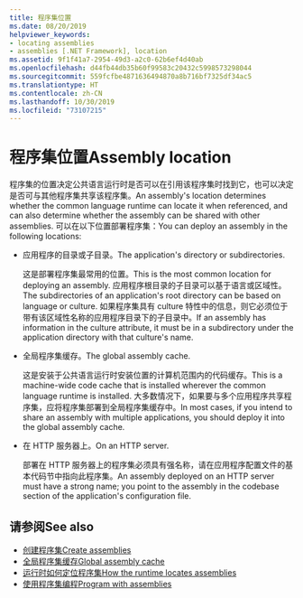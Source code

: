 ```yaml
---
title: 程序集位置
ms.date: 08/20/2019
helpviewer_keywords:
- locating assemblies
- assemblies [.NET Framework], location
ms.assetid: 9f1f41a7-2954-49d3-a2c0-62b6ef4d40ab
ms.openlocfilehash: d44fb44db35b60f99583c20432c5998573298044
ms.sourcegitcommit: 559fcfbe4871636494870a8b716bf7325df34ac5
ms.translationtype: HT
ms.contentlocale: zh-CN
ms.lasthandoff: 10/30/2019
ms.locfileid: "73107215"
---
```

# <a name="assembly-location"></a><span data-ttu-id="bfe58-102">程序集位置</span><span class="sxs-lookup"><span data-stu-id="bfe58-102">Assembly location</span></span>
<span data-ttu-id="bfe58-103">程序集的位置决定公共语言运行时是否可以在引用该程序集时找到它，也可以决定是否可与其他程序集共享该程序集。</span><span class="sxs-lookup"><span data-stu-id="bfe58-103">An assembly's location determines whether the common language runtime can locate it when referenced, and can also determine whether the assembly can be shared with other assemblies.</span></span> <span data-ttu-id="bfe58-104">可以在以下位置部署程序集：</span><span class="sxs-lookup"><span data-stu-id="bfe58-104">You can deploy an assembly in the following locations:</span></span>  
  
- <span data-ttu-id="bfe58-105">应用程序的目录或子目录。</span><span class="sxs-lookup"><span data-stu-id="bfe58-105">The application's directory or subdirectories.</span></span>  
  
     <span data-ttu-id="bfe58-106">这是部署程序集最常用的位置。</span><span class="sxs-lookup"><span data-stu-id="bfe58-106">This is the most common location for deploying an assembly.</span></span> <span data-ttu-id="bfe58-107">应用程序根目录的子目录可以基于语言或区域性。</span><span class="sxs-lookup"><span data-stu-id="bfe58-107">The subdirectories of an application's root directory can be based on language or culture.</span></span> <span data-ttu-id="bfe58-108">如果程序集具有 culture 特性中的信息，则它必须位于带有该区域性名称的应用程序目录下的子目录中。</span><span class="sxs-lookup"><span data-stu-id="bfe58-108">If an assembly has information in the culture attribute, it must be in a subdirectory under the application directory with that culture's name.</span></span>  
  
- <span data-ttu-id="bfe58-109">全局程序集缓存。</span><span class="sxs-lookup"><span data-stu-id="bfe58-109">The global assembly cache.</span></span>  
  
     <span data-ttu-id="bfe58-110">这是安装于公共语言运行时安装位置的计算机范围内的代码缓存。</span><span class="sxs-lookup"><span data-stu-id="bfe58-110">This is a machine-wide code cache that is installed wherever the common language runtime is installed.</span></span> <span data-ttu-id="bfe58-111">大多数情况下，如果要与多个应用程序共享程序集，应将程序集部署到全局程序集缓存中。</span><span class="sxs-lookup"><span data-stu-id="bfe58-111">In most cases, if you intend to share an assembly with multiple applications, you should deploy it into the global assembly cache.</span></span>  
  
- <span data-ttu-id="bfe58-112">在 HTTP 服务器上。</span><span class="sxs-lookup"><span data-stu-id="bfe58-112">On an HTTP server.</span></span>  
  
     <span data-ttu-id="bfe58-113">部署在 HTTP 服务器上的程序集必须具有强名称，请在应用程序配置文件的基本代码节中指向此程序集。</span><span class="sxs-lookup"><span data-stu-id="bfe58-113">An assembly deployed on an HTTP server must have a strong name; you point to the assembly in the codebase section of the application's configuration file.</span></span>  
  
## <a name="see-also"></a><span data-ttu-id="bfe58-114">请参阅</span><span class="sxs-lookup"><span data-stu-id="bfe58-114">See also</span></span>

- [<span data-ttu-id="bfe58-115">创建程序集</span><span class="sxs-lookup"><span data-stu-id="bfe58-115">Create assemblies</span></span>](create.md)
- [<span data-ttu-id="bfe58-116">全局程序集缓存</span><span class="sxs-lookup"><span data-stu-id="bfe58-116">Global assembly cache</span></span>](../../framework/app-domains/gac.md)
- [<span data-ttu-id="bfe58-117">运行时如何定位程序集</span><span class="sxs-lookup"><span data-stu-id="bfe58-117">How the runtime locates assemblies</span></span>](../../framework/deployment/how-the-runtime-locates-assemblies.md)
- [<span data-ttu-id="bfe58-118">使用程序集编程</span><span class="sxs-lookup"><span data-stu-id="bfe58-118">Program with assemblies</span></span>](program.md)
